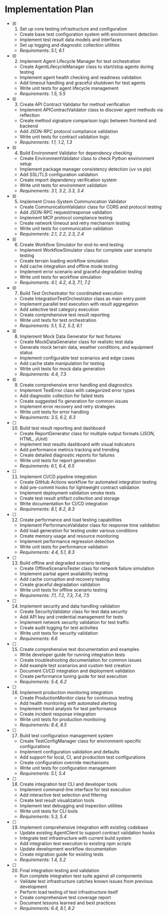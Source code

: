 # Implementation Plan

- [x] 1. Set up core testing infrastructure and configuration
  - Create base test configuration system with environment detection
  - Implement test result data models and interfaces
  - Set up logging and diagnostic collection utilities
  - _Requirements: 5.1, 6.1_

- [x] 2. Implement Agent Lifecycle Manager for test orchestration
  - Create AgentLifecycleManager class to start/stop agents during testing
  - Implement agent health checking and readiness validation
  - Add timeout handling and graceful shutdown for test agents
  - Write unit tests for agent lifecycle management
  - _Requirements: 1.5, 5.5_

- [x] 3. Create API Contract Validator for method verification
  - Implement APIContractValidator class to discover agent methods via reflection
  - Create method signature comparison logic between frontend and backend
  - Add JSON-RPC protocol compliance validation
  - Write unit tests for contract validation logic
  - _Requirements: 1.1, 1.2, 1.3_

- [x] 4. Build Environment Validator for dependency checking
  - Create EnvironmentValidator class to check Python environment setup
  - Implement package manager consistency detection (uv vs pip)
  - Add SSL/TLS configuration validation
  - Create import dependency verification system
  - Write unit tests for environment validation
  - _Requirements: 3.1, 3.2, 3.3, 3.4_

- [x] 5. Implement Cross-System Communication Validator
  - Create CommunicationValidator class for CORS and protocol testing
  - Add JSON-RPC request/response validation
  - Implement MCP protocol compliance testing
  - Create network timeout and retry mechanism testing
  - Write unit tests for communication validation
  - _Requirements: 2.1, 2.2, 2.3, 2.4_

- [x] 6. Create Workflow Simulator for end-to-end testing
  - Implement WorkflowSimulator class for complete user scenario testing
  - Create terrain loading workflow simulation
  - Add cache integration and offline mode testing
  - Implement error scenario and graceful degradation testing
  - Write unit tests for workflow simulation
  - _Requirements: 4.1, 4.2, 4.3, 7.1, 7.2_

- [x] 7. Build Test Orchestrator for coordinated execution
  - Create IntegrationTestOrchestrator class as main entry point
  - Implement parallel test execution with result aggregation
  - Add selective test category execution
  - Create comprehensive test result reporting
  - Write unit tests for test orchestration
  - _Requirements: 5.1, 5.2, 5.3, 6.1_

- [x] 8. Implement Mock Data Generator for test fixtures
  - Create MockDataGenerator class for realistic test data
  - Generate mock terrain data, weather conditions, and equipment status
  - Implement configurable test scenarios and edge cases
  - Add cache state manipulation for testing
  - Write unit tests for mock data generation
  - _Requirements: 4.4, 7.3_

- [x] 9. Create comprehensive error handling and diagnostics
  - Implement TestError class with categorized error types
  - Add diagnostic collection for failed tests
  - Create suggested fix generation for common issues
  - Implement error recovery and retry strategies
  - Write unit tests for error handling
  - _Requirements: 3.5, 6.2, 6.3_

- [ ] 10. Build test result reporting and dashboard
  - Create ReportGenerator class for multiple output formats (JSON, HTML, JUnit)
  - Implement test results dashboard with visual indicators
  - Add performance metrics tracking and trending
  - Create detailed diagnostic reports for failures
  - Write unit tests for report generation
  - _Requirements: 6.1, 6.4, 6.5_

- [ ] 11. Implement CI/CD pipeline integration
  - Create GitHub Actions workflow for automated integration testing
  - Add pre-commit hooks for lightweight contract validation
  - Implement deployment validation smoke tests
  - Create test result artifact collection and storage
  - Write documentation for CI/CD integration
  - _Requirements: 8.1, 8.2, 8.3_

- [ ] 12. Create performance and load testing capabilities
  - Implement PerformanceValidator class for response time validation
  - Add load generation for testing under various conditions
  - Create memory usage and resource monitoring
  - Implement performance regression detection
  - Write unit tests for performance validation
  - _Requirements: 4.4, 5.1, 8.3_

- [ ] 13. Build offline and degraded scenario testing
  - Create OfflineScenarioTester class for network failure simulation
  - Implement partial agent availability testing
  - Add cache corruption and recovery testing
  - Create graceful degradation validation
  - Write unit tests for offline scenario testing
  - _Requirements: 7.1, 7.2, 7.3, 7.4, 7.5_

- [ ] 14. Implement security and data handling validation
  - Create SecurityValidator class for test data security
  - Add API key and credential management for tests
  - Implement network security validation for test traffic
  - Create audit logging for test activities
  - Write unit tests for security validation
  - _Requirements: 6.6_

- [ ] 15. Create comprehensive test documentation and examples
  - Write developer guide for running integration tests
  - Create troubleshooting documentation for common issues
  - Add example test scenarios and custom test creation
  - Document CI/CD integration and deployment validation
  - Create performance tuning guide for test execution
  - _Requirements: 5.4, 6.2_

- [ ] 16. Implement production monitoring integration
  - Create ProductionMonitor class for continuous testing
  - Add health monitoring with automated alerting
  - Implement trend analysis for test performance
  - Create incident response integration
  - Write unit tests for production monitoring
  - _Requirements: 8.4, 8.5_

- [ ] 17. Build test configuration management system
  - Create TestConfigManager class for environment-specific configurations
  - Implement configuration validation and defaults
  - Add support for local, CI, and production test configurations
  - Create configuration override mechanisms
  - Write unit tests for configuration management
  - _Requirements: 5.1, 5.4_

- [ ] 18. Create integration test CLI and developer tools
  - Implement command-line interface for test execution
  - Add interactive test selection and filtering
  - Create test result visualization tools
  - Implement test debugging and inspection utilities
  - Write unit tests for CLI tools
  - _Requirements: 5.3, 5.4_

- [ ] 19. Implement comprehensive integration with existing codebase
  - Update existing AgentClient to support contract validation hooks
  - Integrate test infrastructure with current build system
  - Add integration test execution to existing npm scripts
  - Update development workflow documentation
  - Create migration guide for existing tests
  - _Requirements: 1.4, 5.2_

- [ ] 20. Final integration testing and validation
  - Run complete integration test suite against all components
  - Validate test infrastructure catches known issues from previous development
  - Perform load testing of test infrastructure itself
  - Create comprehensive test coverage report
  - Document lessons learned and best practices
  - _Requirements: 6.4, 8.1, 8.2_